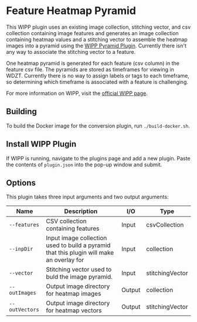 # Feature Heatmap Pyramid

This WIPP plugin uses an existing image collection, stitching vector, and csv collection containing image features and generates an image collection containing heatmap values and a stitching vector to assemble the heatmap images into a pyramid using the [WIPP Pyramid Plugin](https://github.com/usnistgov/WIPP-pyramid-plugin). Currently there isn't any way to associate the stitching vector to a feature.

One heatmap pyramid is generated for each feature (csv column) in the feature csv file. The pyramids are stored as timeframes for viewing in WDZT. Currently there is no way to assign labels or tags to each timeframe, so determining which timeframe is associated with a feature is challenging.

For more information on WIPP, visit the [official WIPP page](https://isg.nist.gov/deepzoomweb/software/wipp).

## Building

To build the Docker image for the conversion plugin, run
`./build-docker.sh`.

## Install WIPP Plugin

If WIPP is running, navigate to the plugins page and add a new plugin. Paste the contents of `plugin.json` into the pop-up window and submit.

## Options

This plugin takes three input arguments and two output arguments:

| Name          | Description             | I/O    | Type   |
|---------------|-------------------------|--------|--------|
| `--features` | CSV collection containing features | Input | csvCollection |
| `--inpDir` | Input image collection used to build a pyramid that this plugin will make an overlay for | Input | collection |
| `--vector` | Stitching vector used to buld the image pyramid. | Input | stitchingVector |
| `--outImages` | Output image directory for heatmap images | Output | collection |
| `--outVectors` | Output image directory for heatmap vectors | Output | stitchingVector |
